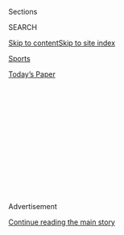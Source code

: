 <div id="app">

<div>

<div>

<div>

<div class="NYTAppHideMasthead css-1q2w90k e1suatyy0">

<div class="section css-ui9rw0 e1suatyy2">

<div class="css-eph4ug er09x8g0">

<div class="css-6n7j50">

</div>

<span class="css-1dv1kvn">Sections</span>

<div class="css-10488qs">

<span class="css-1dv1kvn">SEARCH</span>

</div>

[Skip to content](#site-content)[Skip to site
index](#site-index)

</div>

<div id="masthead-section-label" class="css-1wr3we4 eaxe0e00">

[Sports](https://www.nytimes3xbfgragh.onion/section/sports)

</div>

<div class="css-10698na e1huz5gh0">

</div>

</div>

<div id="masthead-bar-one" class="section hasLinks css-15hmgas e1csuq9d3">

<div class="css-uqyvli e1csuq9d0">

</div>

<div class="css-1uqjmks e1csuq9d1">

</div>

<div class="css-9e9ivx">

[](https://myaccount.nytimes3xbfgragh.onion/auth/login?response_type=cookie&client_id=vi)

</div>

<div class="css-1bvtpon e1csuq9d2">

[Today’s
Paper](https://www.nytimes3xbfgragh.onion/section/todayspaper)

</div>

</div>

</div>

</div>

<div data-aria-hidden="false">

<div id="site-content" data-role="main">

<div>

<div class="css-1aor85t" style="opacity:0.000000001;z-index:-1;visibility:hidden">

<div class="css-1hqnpie">

<div class="css-epjblv">

<span class="css-17xtcya">[Sports](/section/sports)</span><span class="css-x15j1o">|</span><span class="css-fwqvlz">Britain
Tried to Bring Fans Back to Indoor Sports. That Lasted a
Day.</span>

</div>

<div class="css-k008qs">

<div class="css-1iwv8en">

<span class="css-18z7m18"></span>

<div>

</div>

</div>

<span class="css-1n6z4y">https://nyti.ms/30lksBX</span>

<div class="css-1705lsu">

<div class="css-4xjgmj">

<div class="css-4skfbu" data-role="toolbar" data-aria-label="Social Media Share buttons, Save button, and Comments Panel with current comment count" data-testid="share-tools">

  - 
  - 
  - 
  - 
    
    <div class="css-6n7j50">
    
    </div>

  - 

</div>

</div>

</div>

</div>

</div>

</div>

<div id="NYT_TOP_BANNER_REGION" class="css-13pd83m">

</div>

<div id="top-wrapper" class="css-1sy8kpn">

<div id="top-slug" class="css-l9onyx">

Advertisement

</div>

[Continue reading the main
story](#after-top)

<div class="ad top-wrapper" style="text-align:center;height:100%;display:block;min-height:250px">

<div id="top" class="place-ad" data-position="top" data-size-key="top">

</div>

</div>

<div id="after-top">

</div>

</div>

<div>

<div id="sponsor-wrapper" class="css-1hyfx7x">

<div id="sponsor-slug" class="css-19vbshk">

Supported by

</div>

[Continue reading the main
story](#after-sponsor)

<div id="sponsor" class="ad sponsor-wrapper" style="text-align:center;height:100%;display:block">

</div>

<div id="after-sponsor">

</div>

</div>

<div class="css-186x18t">

</div>

<div class="css-1vkm6nb ehdk2mb0">

# Britain Tried to Bring Fans Back to Indoor Sports. That Lasted a Day.

</div>

The world snooker championship welcomed spectators last week, part of a
pilot program that offered hope to other events eager to follow suit. A
few hours later, the government pulled the plug.

<div class="css-79elbk" data-testid="photoviewer-wrapper">

<div class="css-z3e15g" data-testid="photoviewer-wrapper-hidden">

</div>

<div class="css-1a48zt4 ehw59r15" data-testid="photoviewer-children">

![<span class="css-16f3y1r e13ogyst0" data-aria-hidden="true">Social
distancing and small crowds were the order of the day when the world
snooker championship opened on Friday. A day later, the fans were
gone.</span><span class="css-cnj6d5 e1z0qqy90" itemprop="copyrightHolder"><span class="css-1ly73wi e1tej78p0">Credit...</span><span><span>Benjamin
Mole</span></span></span>](https://static01.graylady3jvrrxbe.onion/images/2020/08/03/sports/02snooker1-print/merlin_175172742_296e5fcb-9743-4a0b-8e74-cf0e5ac34d90-articleLarge.jpg?quality=75&auto=webp&disable=upscale)

</div>

</div>

<div class="css-18e8msd">

<div class="css-vp77d3 epjyd6m0">

<div class="css-1baulvz">

By [<span class="css-1baulvz last-byline" itemprop="name">Karen
Crouse</span>](https://www.nytimes3xbfgragh.onion/by/karen-crouse)

</div>

</div>

  - Aug. 2,
    2020

  - 
    
    <div class="css-4xjgmj">
    
    <div class="css-d8bdto" data-role="toolbar" data-aria-label="Social Media Share buttons, Save button, and Comments Panel with current comment count" data-testid="share-tools">
    
      - 
      - 
      - 
      - 
        
        <div class="css-6n7j50">
        
        </div>
    
      - 
    
    </div>
    
    </div>

</div>

</div>

<div class="section meteredContent css-1r7ky0e" name="articleBody" itemprop="articleBody">

<div class="css-1fanzo5 StoryBodyCompanionColumn">

<div class="css-53u6y8">

SHEFFIELD, England — The 2020 world snooker championship, which began on
Friday, had a familiar feel. The stage of the intimate Crucible Theatre,
the event’s home for more than 40 years, was bathed in klieg lights, the
green cloth of the snooker tables and the red carpeting so brightly
illuminated it was like stepping inside a Skittles bag. Judd Trump was
back to defend his title, and for the first time in months, there were
fans in the seats.

On opening night, the event had a bigger audience than the one in the
theater. Originally scheduled for April but delayed by the coronavirus
pandemic, it had been designated by the British government as the first
indoor test event for the phased return of live crowds. That made the
championship, a staple of the British sports scene and a riveting
television mini-series with a global audience of more than 300 million,
suddenly of great interest to leagues and championship organizers in
dozens of other sports, especially those held indoors, all of them
invested economically and emotionally in the return of spectators.

How well the 17-day championship fared with a reduced fan presence, they
knew, might set the stage for similar experiments in other sports in
other places, like basketball and hockey in Europe and netball and
badminton in Asia.

</div>

</div>

<div class="css-1fanzo5 StoryBodyCompanionColumn">

<div class="css-53u6y8">

The experiment lasted one day, undone by outside forces, renewed virus
fears and governmental second thoughts.

</div>

</div>

<div class="css-79elbk" data-testid="photoviewer-wrapper">

<div class="css-z3e15g" data-testid="photoviewer-wrapper-hidden">

</div>

<div class="css-1a48zt4 ehw59r15" data-testid="photoviewer-children">

![<span class="css-16f3y1r e13ogyst0" data-aria-hidden="true">Fans were
required to wear masks, but were allowed to remove them once they took
their
seats.</span><span class="css-cnj6d5 e1z0qqy90" itemprop="copyrightHolder"><span class="css-1ly73wi e1tej78p0">Credit...</span><span>Benjamin
Mole</span></span>](https://static01.graylady3jvrrxbe.onion/images/2020/08/03/sports/02snooker2-print/merlin_175172757_844bcb8c-18fc-49f1-bc8c-61b07553ce9b-articleLarge.jpg?quality=75&auto=webp&disable=upscale)

</div>

</div>

<div class="css-1fanzo5 StoryBodyCompanionColumn">

<div class="css-53u6y8">

“You can feel that something is not quite right,” Trump said.

Ticket-holding fans, who were not subjected to temperature checks or
testing before entering the theater, emerged from Friday’s three
sessions and spoke of the subdued atmosphere, as if their church had
turned into a funeral parlor. There had been only 137 spectators at the
first night session, including a few family members and friends of
Trump’s who watched him [close out his first-round
match](http://livescores.worldsnookerdata.com/Matches/Result/14139/764763/betfred-world-championship-2020).

To make the test event happen, the World Snooker Tour had walled off its
event as well as it could. It instituted regular coronavirus testing for
players, their support staff, contractors and television personnel, and
competitors were urged to maintain proper social distancing measures and
to self-isolate as much as possible.

Hand sanitizer was as ubiquitous as cue chalk, and the spectators
holding tickets for each session — limited to 300, about a third of the
Crucible Theatre’s capacity — were required to provide contact tracing
information and to wear face coverings until they were in their seats.
Some of the restrictions defied logic. There were no concession stands,
the better to limit interactions between strangers, but one fan in the
evening match, in desperate need of a pick-me-up, left the arena briefly
and slipped into a convenience store around the corner for a coffee that
he brought back to his seat.

The one factor the tour could not control, however, was the behavior of
those well outside the theater. This led to the surreal juxtaposition
Friday of the prime minister of Britain, Boris Johnson, announcing a
policy U-turn and the end of the pilot program for live sports during a
news conference at the same moment that, roughly 180 miles away,
spectators were watching Trump and Tom Ford play the first nine frames
of their match.

</div>

</div>

<div class="css-1fanzo5 StoryBodyCompanionColumn">

<div class="css-53u6y8">

Citing concerns about a second coronavirus outbreak and rising infection
numbers, Johnson announced that he was ordering a halt to the programs
the government had approved for select snooker, horse racing and cricket
events.

“We can’t just ignore this evidence,” Johnson said. The restrictions
will remain in place for at least two weeks, leaving a glimmer of hope
for snooker fans that they might still get to see their favorite players
in person before the championship
ends.

</div>

</div>

<div class="css-79elbk" data-testid="photoviewer-wrapper">

<div class="css-z3e15g" data-testid="photoviewer-wrapper-hidden">

</div>

<div class="css-1a48zt4 ehw59r15" data-testid="photoviewer-children">

<div class="css-1xdhyk6 erfvjey0">

<span class="css-1ly73wi e1tej78p0">Image</span>

<div class="css-zjzyr8">

<div data-testid="lazyimage-container" style="height:257.77777777777777px">

</div>

</div>

</div>

<span class="css-16f3y1r e13ogyst0" data-aria-hidden="true">The
championship runs for 17 days. The government’s new restrictions on
public events were to be in place for two
weeks.</span><span class="css-cnj6d5 e1z0qqy90" itemprop="copyrightHolder"><span class="css-1ly73wi e1tej78p0">Credit...</span><span>Benjamin
Mole</span></span>

</div>

</div>

<div class="css-1fanzo5 StoryBodyCompanionColumn">

<div class="css-53u6y8">

The government’s policy shift came a day after a snooker player with a
high profile, the five-time world champion Ronnie O’Sullivan, had
referred to the players as “lab rats” in an interview. O’Sullivan, who
opened play on Sunday, made his comments in a video teleconference with
reporters, but many suspected his words were directed at government
officials.

<div id="NYT_MAIN_CONTENT_2_REGION" class="css-9tf9ac">

<div>

<div id="styln-prism-freeform-1595872471455" class="section interactive-content interactive-size-medium css-1ftcdic">

<div class="css-17ih8de interactive-body">

<div id="prism-freeform-block-80633" class="css-19mumt8" data-role="complementary" data-storyline="The Games Resume" data-truncated="false" tabindex="0">

<div class="css-a8d9oz">

<div>

### The Games Resume

#### Sports and the Virus

Updated Aug. 3, 2020

Here’s what’s happening as the world of sports slowly comes back to
life:

  -   - On all but the two biggest courts, automated line calls [will
        replace human
        judges](https://www.nytimes3xbfgragh.onion/2020/08/03/sports/tennis/us-open-hawkeye-line-judges.html?action=click&pgtype=Article&state=default&region=MAIN_CONTENT_2&context=storylines_keepup)
        at the U.S. Open to reduce the number of people on site during
        the pandemic.
      - Mets star Yoenis Cespedes is healthy, but [has decided to opt
        out](https://www.nytimes3xbfgragh.onion/2020/08/02/sports/baseball/Yoenis-cespedes-opt-out-rule.html?action=click&pgtype=Article&state=default&region=MAIN_CONTENT_2&context=storylines_keepup)
        of the 2020 baseball season for Covid-related reasons.
      - Britain tried to bring fans back to indoor sports. [It lasted a
        day](https://www.nytimes3xbfgragh.onion/2020/08/02/sports/snooker-world-championship.html?action=click&pgtype=Article&state=default&region=MAIN_CONTENT_2&context=storylines_keepup).

<div id="styln-survey-component-80633" class="styln-survey-component">

</div>

</div>

</div>

</div>

</div>

</div>

</div>

</div>

“He does carry a huge amount of influence in the U.K.,” Shaun Murphy,
the 2005 world champion, said. “When he speaks, people listen.”

Murphy, whose first match is scheduled for Monday, said he was
comfortable performing in front of fans again. But not every player felt
that way. Anthony Hamilton, who qualified for the field of 32 but
expressed reservations about competing because he has chronic asthma,
withdrew from the event on Thursday. Hamilton argued that the decision
to phase in fans was premature.

“They said it was a trial, and for me that word underlines everything,”
Murphy said.

The crowd at Friday’s morning session included two local snooker
enthusiasts, James Arthur and Karl Brownlow, who emerged from the arena
looking disoriented in the 90-degree heat. The men said they have been
regulars for decades at the event, which has been held annually at the
Crucible since 1977.

</div>

</div>

<div class="css-1fanzo5 StoryBodyCompanionColumn">

<div class="css-53u6y8">

“Usually people are breathing down your neck,” Arthur said, “but the
atmosphere was totally muted today.”

Even when the Crucible is packed and the fans in the first row are close
enough to nearly reach out and touch the players, the atmosphere at
snooker — a billiards game played on a 6-foot-by-12-foot table and
scored by players’ pocketing 21 colored balls [to earn
points](https://www.youtube.com/watch?v=CjSWUTkupQo) — can have the
solemnity of a church service.

Spectators clap for well-executed shots, but it can grow so quiet at
tense moments that the players can hear a commentator’s voice leaking
from a front-row fan’s earpiece. Fans don’t often open their mouths
unless it’s to cough, which in normal times can make spectators feel,
rather bizarrely, as if they were sitting in a doctor’s office and a
snooker match broke out.

When O’Sullivan spoke to reporters last week, he recounted the
experience of riding in an elevator with someone who started coughing.
It reminded him, he said, of the risk every player is taking to compete.
His mother, Maria, has pneumonia, O’Sullivan said, and he worries about
infecting
her.

</div>

</div>

<div class="css-79elbk" data-testid="photoviewer-wrapper">

<div class="css-z3e15g" data-testid="photoviewer-wrapper-hidden">

</div>

<div class="css-1a48zt4 ehw59r15" data-testid="photoviewer-children">

<div class="css-1xdhyk6 erfvjey0">

<span class="css-1ly73wi e1tej78p0">Image</span>

<div class="css-zjzyr8">

<div data-testid="lazyimage-container" style="height:257.1333333333334px">

</div>

</div>

</div>

<span class="css-16f3y1r e13ogyst0" data-aria-hidden="true">Plexiglass
barriers between players’ chairs were among the
precautions.</span><span class="css-cnj6d5 e1z0qqy90" itemprop="copyrightHolder"><span class="css-1ly73wi e1tej78p0">Credit...</span><span>Benjamin
Mole</span></span>

</div>

</div>

<div class="css-1fanzo5 StoryBodyCompanionColumn">

<div class="css-53u6y8">

“I defy anybody, if they have been keeping their distance from people
for four months, to say, ‘Oh, right, now you’ve got to go into a room
full of people,’ unless you have got a death wish, and some people have
in many ways, and they just don’t care,” O’Sullivan said.

And if the general public just don’t care, said Django Fung, Trump’s
manager, it doesn’t matter how many precautions sports leagues take.
“You need the people of the country to be sensible to keep the numbers
down,” he said.

</div>

</div>

<div class="css-1fanzo5 StoryBodyCompanionColumn">

<div class="css-53u6y8">

By the time Fung spoke on Saturday, the government’s edict had dispersed
the small snooker crowd like red balls on a poor opening break.

Hours earlier, Chris Ellis, a security guard at the Crucible, had been
stationed outside the theater’s entrance when a fan with a ticket
approached him. The man explained that he had traveled from Ireland and
had tickets for a week of sessions. How could he get in? he asked.

It was left to Ellis to tell him that he couldn’t. It was a safety shot
he took no joy in executing.

</div>

</div>

<div>

</div>

</div>

<div>

</div>

<div>

</div>

<div>

</div>

<div>

<div id="bottom-wrapper" class="css-1ede5it">

<div id="bottom-slug" class="css-l9onyx">

Advertisement

</div>

[Continue reading the main
story](#after-bottom)

<div id="bottom" class="ad bottom-wrapper" style="text-align:center;height:100%;display:block;min-height:90px">

</div>

<div id="after-bottom">

</div>

</div>

</div>

</div>

</div>

## Site Index

<div>

</div>

## Site Information Navigation

  - [© <span>2020</span> <span>The New York Times
    Company</span>](https://help.nytimes3xbfgragh.onion/hc/en-us/articles/115014792127-Copyright-notice)

<!-- end list -->

  - [NYTCo](https://www.nytco.com/)
  - [Contact
    Us](https://help.nytimes3xbfgragh.onion/hc/en-us/articles/115015385887-Contact-Us)
  - [Work with us](https://www.nytco.com/careers/)
  - [Advertise](https://nytmediakit.com/)
  - [T Brand Studio](http://www.tbrandstudio.com/)
  - [Your Ad
    Choices](https://www.nytimes3xbfgragh.onion/privacy/cookie-policy#how-do-i-manage-trackers)
  - [Privacy](https://www.nytimes3xbfgragh.onion/privacy)
  - [Terms of
    Service](https://help.nytimes3xbfgragh.onion/hc/en-us/articles/115014893428-Terms-of-service)
  - [Terms of
    Sale](https://help.nytimes3xbfgragh.onion/hc/en-us/articles/115014893968-Terms-of-sale)
  - [Site
    Map](https://spiderbites.nytimes3xbfgragh.onion)
  - [Help](https://help.nytimes3xbfgragh.onion/hc/en-us)
  - [Subscriptions](https://www.nytimes3xbfgragh.onion/subscription?campaignId=37WXW)

</div>

</div>

</div>

</div>
